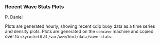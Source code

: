 ### Recent Wave Stats Plots ###
P. Daniel

Plots are generated hourly, showing recent cdip buoy data as a time series and density plots. Plots are generated on the `concave` machine and copied over to `skyrocket8` at `/var/www/html/data/wave-stats`.



